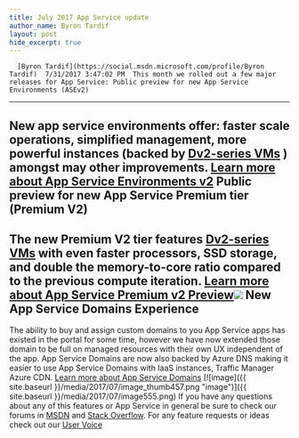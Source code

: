 ```yaml
---
title: July 2017 App Service update
author_name: Byron Tardif
layout: post
hide_excerpt: true
---
```

      [Byron Tardif](https://social.msdn.microsoft.com/profile/Byron Tardif)  7/31/2017 3:47:02 PM  This month we rolled out a few major releases for App Service: Public preview for new App Service Environments (ASEv2)
-------------------------------------------------------

 New app service environments offer: faster scale operations, simplified management, more powerful instances (backed by [Dv2-series VMs](https://docs.microsoft.com/en-us/azure/virtual-machines/windows/sizes-general#dv2-series) ) amongst may other improvements. [Learn more about App Service Environments v2](https://azure.microsoft.com/en-us/blog/announcing-app-service-isolated-more-power-scale-and-ease-of-use/)  Public preview for new App Service Premium tier (Premium V2)
------------------------------------------------------------

 The new Premium V2 tier features [Dv2-series VMs](https://docs.microsoft.com/en-us/azure/virtual-machines/windows/sizes-general#dv2-series) with even faster processors, SSD storage, and double the memory-to-core ratio compared to the previous compute iteration. [Learn more about App Service Premium v2 Preview](https://azure.microsoft.com/en-us/blog/azure-app-service-premium-v2-in-public-preview/)![](https://azurecomcdn.azureedge.net/mediahandler/acomblog/media/Default/blog/ed9ca22e-7ded-466c-afe6-ada334c53a2d.gif) New App Service Domains Experience
----------------------------------

 The ability to buy and assign custom domains to you App Service apps has existed in the portal for some time, however we have now extended those domain to be full on managed resources with their own UX independent of the app. App Service Domains are now also backed by Azure DNS making it easier to use App Service Domains with IaaS instances, Traffic Manager Azure CDN. [Learn more about App Service Domains](https://azure.microsoft.com/en-us/blog/app-service-domain/) [![image]({{ site.baseurl }}/media/2017/07/image_thumb457.png "image")]({{ site.baseurl }}/media/2017/07/image555.png) If you have any questions about any of this features or App Service in general be sure to check our forums in [MSDN](https://social.msdn.microsoft.com/Forums/en-US/home?forum=windowsazurewebsitespreview) and [Stack Overflow](https://stackoverflow.com/questions/tagged/azure-web-sites). For any feature requests or ideas check out our [User Voice](https://feedback.azure.com/forums/169385-web-apps-formerly-websites)     